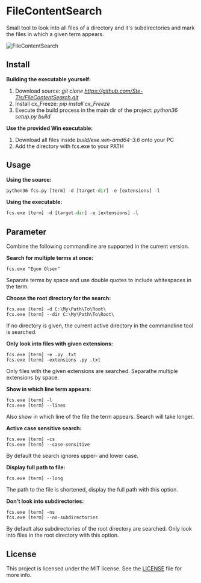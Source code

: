 # FileContentSearch
Small tool to look into all files of a directory and it's subdirectories and mark the files in which a given term appears.

![FileContentSearch](https://ibb.co/gLRNxT)

## Install
**Building the executable yourself:**
1. Download source: *git clone https://github.com/Ste-Tis/FileContentSearch.git*
2. Install cx_Freeze: *pip install cx_Freeze*
3. Execute the build process in the main dir of the project: *python36 setup.py build*

**Use the provided Win executable:**
1. Download all files inside *build/exe.win-amd64-3.6* onto your PC
2. Add the directory with fcs.exe to your PATH

## Usage
**Using the source:**
```python
python36 fcs.py [term] -d [target-dir] -e [extensions] -l
```

**Using the executable:**
```python
fcs.exe [term] -d [target-dir] -e [extensions] -l
```

## Parameter
Combine the following commandline are supported in the current version.

**Search for multiple terms at once:**
```
fcs.exe "Egon Olsen" 
```
Separate terms by space and use double quotes to include whitespaces in the term.

**Choose the root directory for the search:**
```
fcs.exe [term] -d C:\My\Path\To\Root\
fcs.exe [term] --dir C:\My\Path\To\Root\
```
If no directory is given, the current active directory in the commandline tool is searched.

**Only look into files with given extensions:**
```
fcs.exe [term] -e .py .txt
fcs.exe [term] -extensions .py .txt
```
Only files with the given extensions are searched. Separathe multiple extensions by space.

**Show in which line term appears:**
```
fcs.exe [term] -l
fcs.exe [term] --lines
```
Also show in which line of the file the term appears. Search will take longer.

**Active case sensitive search:**
```
fcs.exe [term] -cs
fcs.exe [term] --case-sensitive
```
By default the search ignores upper- and lower case.

**Display full path to file:**
```
fcs.exe [term] --long
```
The path to the file is shortened, display the full path with this option.

**Don't look into subdirectories:**
```
fcs.exe [term] -ns
fcs.exe [term] --no-subdirectories
```
By default also subdirectories of the root directory are searched. Only look into files in the root directory with this option.

## License

This project is licensed under the MIT license. See the [LICENSE](https://github.com/Ste-Tis/FileContentSearch/blob/master/LICENSE) file for more info.




